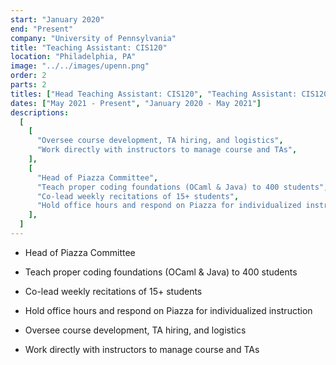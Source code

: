 ```yaml
---
start: "January 2020"
end: "Present"
company: "University of Pennsylvania"
title: "Teaching Assistant: CIS120"
location: "Philadelphia, PA"
image: "../../images/upenn.png"
order: 2
parts: 2
titles: ["Head Teaching Assistant: CIS120", "Teaching Assistant: CIS120"]
dates: ["May 2021 - Present", "January 2020 - May 2021"]
descriptions:
  [
    [
      "Oversee course development, TA hiring, and logistics",
      "Work directly with instructors to manage course and TAs",
    ],
    [
      "Head of Piazza Committee",
      "Teach proper coding foundations (OCaml & Java) to 400 students",
      "Co-lead weekly recitations of 15+ students",
      "Hold office hours and respond on Piazza for individualized instruction",
    ],
  ]
---
```


- Head of Piazza Committee
- Teach proper coding foundations (OCaml & Java) to 400 students
- Co-lead weekly recitations of 15+ students
- Hold office hours and respond on Piazza for individualized instruction

- Oversee course development, TA hiring, and logistics
- Work directly with instructors to manage course and TAs
